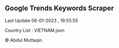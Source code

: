

## Google Trends Keywords Scraper 
 
Last Update 06-01-2023 , 19:55:55

Country List :
VIETNAM.json



© Abdul Muttaqin 
